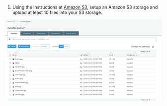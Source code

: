 1. Using the instructions at [Amazon S3](https://docs.aws.amazon.com/AmazonS3/latest/gsg/GetStartedWithS3.html), setup an Amazon S3 storage and upload at least 10 files into your S3 storage.

![S3 10 Files](https://raw.githubusercontent.com/mcheffer/ISTA495/gh-pages/practicum/week-2/question2.JPG "S3 Ten Files")